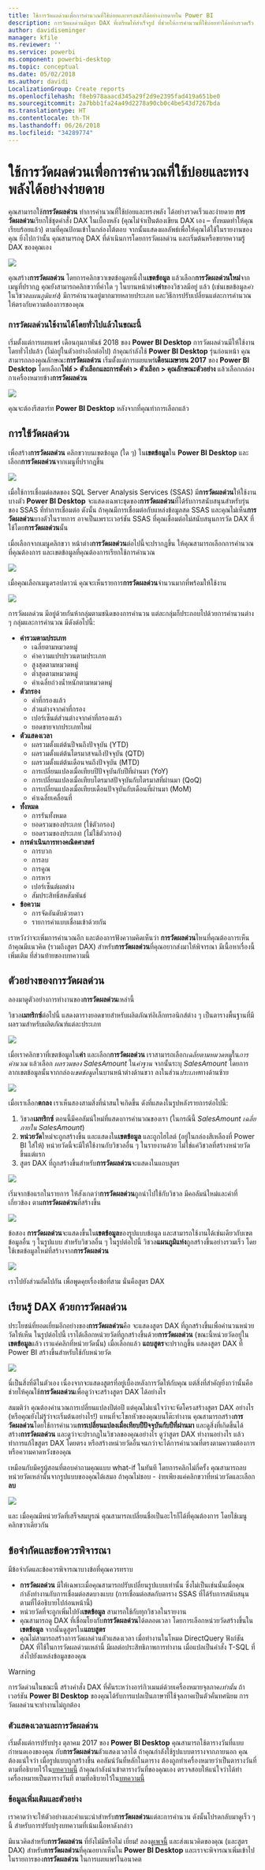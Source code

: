 ```yaml
---
title: ใช้การวัดผลด่วนเพื่อการคำนวณที่ใช้บ่อยและทรงพลังได้อย่างง่ายดายใน Power BI
description: การวัดผลด่วนมีสูตร DAX ที่เตรียมให้สำเร็จรูป ที่ช่วยให้การคำนวนที่ใช้บ่อยทำได้อย่างรวดเร็ว
author: davidiseminger
manager: kfile
ms.reviewer: ''
ms.service: powerbi
ms.component: powerbi-desktop
ms.topic: conceptual
ms.date: 05/02/2018
ms.author: davidi
LocalizationGroup: Create reports
ms.openlocfilehash: f8eb978aaacd345a29f2d9e2395fad419a651be0
ms.sourcegitcommit: 2a7bbb1fa24a49d2278a90cb0c4be543d7267bda
ms.translationtype: HT
ms.contentlocale: th-TH
ms.lasthandoff: 06/26/2018
ms.locfileid: "34289774"
---
```

# <a name="use-quick-measures-to-easily-perform-common-and-powerful-calculations"></a>ใช้การวัดผลด่วนเพื่อการคำนวณที่ใช้บ่อยและทรงพลังได้อย่างง่ายดาย
คุณสามารถใช้**การวัดผลด่วน** ทำการคำนวณที่ใช้บ่อยและทรงพลัง ได้อย่างรวดเร็วและง่ายดาย **การวัดผลด่วน**เรียกใช้ชุดคำสั่ง DAX ในเบื้องหลัง (คุณไม่จำเป็นต้องเขียน DAX เอง – ทั้งหมดทำให้คุณเรียบร้อยแล้ว) ตามที่คุณป้อนเข้าในกล่องโต้ตอบ จากนั้นแสดงผลลัพธ์เพื่อให้คุณได้ใช้ในรายงานของคุณ ยิ่งไปกว่านั้น คุณสามารถดู DAX ที่ดำเนินการโดยการวัดผลด่วน และเริ่มต้นหรือขยายความรู้ DAX ของคุณเอง

![](media/desktop-quick-measures/quick-measures_01.png)

คุณสร้าง**การวัดผลด่วน** โดยการคลิกขวาเขตข้อมูลหนึ่งใน**เขตข้อมูล** แล้วเลือก**การวัดผลด่วนใหม่**จากเมนูที่ปรากฏ คุณยังสามารถคลิกขวาที่ค่าใด ๆ ในบานหน้าต่าง**ค่า**ของวิชวลมีอยู่ แล้ว (เช่นเขตข้อมูล*ค่า*ในวิชวล*แผนภูมิแท่ง*) มีการคำนวนอยู่มากมายหลายประเภท และวิธีการปรับเปลี่ยนแต่ละการคำนวณให้ตรงกับความต้องการของคุณ

### <a name="quick-measures-now-generally-available"></a>การวัดผลด่วนใช้งานได้โดยทั่วไปแล้วในขณะนี้

เริ่มตั้งแต่การเผยแพร่ เดือนกุมภาพันธ์ 2018 ของ **Power BI Desktop** การวัดผลด่วนมีให้ใช้งานโดยทั่วไปแล้ว (ไม่อยู่ในตัวอย่างอีกต่อไป) ถ้าคุณกำลังใช้ **Power BI Desktop** รุ่นก่อนหน้า คุณสามารถลองคุณลักษณะ**การวัดผลด่วน** เริ่มตั้งแต่การเผยแพร่**เดือนเมษายน 2017** ของ **Power BI Desktop** โดยเลือก**ไฟล์ > ตัวเลือกและการตั้งค่า > ตัวเลือก > คุณลักษณะตัวอย่าง** แล้วเลือกกล่องกาเครื่องหมายข้าง**การวัดผลด่วน**

![](media/desktop-quick-measures/quick-measures_02b.png)

คุณจะต้องรีสตาร์ท **Power BI Desktop** หลังจากที่คุณทำการเลือกแล้ว

## <a name="using-quick-measures"></a>การใช้วัดผลด่วน
เพื่อสร้าง**การวัดผลด่วน** คลิกขวาบนเขตข้อมูล (ใด ๆ) ใน**เขตข้อมูล**ใน **Power BI Desktop** และเลือก**การวัดผลด่วน**จากเมนูที่ปรากฏขึ้น

![](media/desktop-quick-measures/quick-measures_01.png)

เมื่อใช้การเชื่อมต่อสดของ SQL Server Analysis Services (SSAS) มี**การวัดผลด่วน**ให้ใช้งานบางตัว **Power BI Desktop** จะแสดงเฉพาะชุดของ**การวัดผลด่วน**ที่ได้รับการสนับสนุนสำหรับรุ่นของ SSAS ที่ทำการเชื่อมต่อ ดังนั้น ถ้าคุณมีการเชื่อมต่อกับแหล่งข้อมูลสด SSAS และคุณไม่เห็น**การวัดผลด่วน**บางตัวในรายการ อาจเป็นเพราะเวอร์ชัน SSAS ที่คุณเชื่อมต่อไม่สนับสนุนการวัด DAX ที่ใช้โดย**การวัดผลด่วน**นั้น

เมื่อเลือกจากเมนูคลิกขวา หน้าต่าง**การวัดผลด่วน**ต่อไปนี้จะปรากฏขึ้น ให้คุณสามารถเลือกการคำนวณที่คุณต้องการ และเขตข้อมูลที่คุณต้องการเรียกใช้การคำนวณ

![](media/desktop-quick-measures/quick-measures_03.png)

เมื่อคุณเลือกเมนูดรอปดาวน์ คุณจะเห็นรายการ**การวัดผลด่วน**จำนวนมากที่พร้อมให้ใช้งาน

![](media/desktop-quick-measures/quick-measures_04.png)

การวัดผลด่วน มีอยู่ด้วยกันห้ากลุ่มตามชนิดของการคำนวน แต่ละกลุ่มก็ประกอบไปด้วยการคำนวนต่าง ๆ กลุ่มและการคำนวณ มีดังต่อไปนี้:

* **ค่ารวมตามประเภท**
  * เฉลี่ยตามหมวดหมู่
  * ค่าความแปรปรวนตามประเภท
  * สูงสุดตามหมวดหมู่
  * ต่ำสุดตามหมวดหมู่
  * ค่าเฉลี่ยถ่วงน้ำหนักตามหมวดหมู่
* **ตัวกรอง**
  * ค่าที่กรองแล้ว
  * ส่วนต่างจากค่าที่กรอง
  * เปอร์เซ็นต์ส่วนต่างจากค่าที่กรองแล้ว
  * ยอดขายจากประเภทใหม่
* **ตัวแสดงเวลา**
  * ผลรวมตั้งแต่ต้นปีจนถึงปัจจุบัน (YTD)
  * ผลรวมตั้งแต่ต้นไตรมาสจนถึงปัจจุบัน (QTD)
  * ผลรวมตั้งแต่ต้นเดือนจนถึงปัจจุบัน (MTD)
  * การเปลี่ยนแปลงเมื่อเทียบปีปัจจุบันกับปีที่ผ่านมา (YoY)
  * การเปลี่ยนแปลงเมื่อเทียบไตรมาสปัจจุบันกับไตรมาสที่ผ่านมา (QoQ)
  * การเปลี่ยนแปลงเมื่อเทียบเดือนปัจจุบันกับเดือนที่ผ่านมา (MoM)
  * ค่าเฉลี่ยเคลื่อนที่
* **ทั้งหมด**
  * การรันทั้งหมด
  * ยอดรวมของประเภท (ใช้ตัวกรอง)
  * ยอดรวมของประเภท (ไม่ใช้ตัวกรอง)
* **การดำเนินการทางคณิตศาสตร์**
  * การบวก
  * การลบ
  * การคูณ
  * การหาร
  * เปอร์เซ็นต์ผลต่าง
  * สัมประสิทธิ์สหสัมพันธ์
* **ข้อความ**
  * การจัดอันดับด้วยดาว
  * รายการค่าแบบเชื่อมเข้าด้วยกัน

เราหวังว่าจะเพิ่มการคำนวณอีก และต้องการฟังความคิดเห็นว่า **การวัดผลด่วน**ไหนที่คุณต้องการเห็น ถ้าคุณมีแนวคิด (รวมถึงสูตร DAX) สำหรับ**การวัดผลด่วน**ที่คุณอยากส่งมาให้พิจารณา มีเนื้อหาเรื่องนี้เพิ่มเติม ที่ส่วนท้ายของบทความนี้

## <a name="example-of-quick-measures"></a>ตัวอย่างของการวัดผลด่วน
ลองมาดูตัวอย่างการทำงานของ**การวัดผลด่วน**เหล่านี้

วิชวล**เมทริกซ์**ต่อไปนี้ แสดงตารางยอดขายสำหรับผลิตภัณฑ์อิเล็กทรอนิกส์ต่าง ๆ เป็นตารางพื้นฐานที่มีผลรวมสำหรับผลิตภัณฑ์แต่ละประเภท

![](media/desktop-quick-measures/quick-measures_05.png)

เมื่อเราคลิกขวาที่เขตข้อมูลใน**ค่า** และเลือก**การวัดผลด่วน** เราสามารถเลือก*เฉลี่ยตามหมวดหมู่*ใน*การคำนวณ* แล้วเลือก *ผลรวมของ SalesAmount* ใน*ค่าฐาน* จากนั้นระบุ *SalesAmount* โดยการลากเขตข้อมูลนั้นจากกล่อง*เขตข้อมูล*ในบานหน้าต่างด้านขวา ลงในส่วน*ประเภท*ทางด้านซ้าย

![](media/desktop-quick-measures/quick-measures_06.png)

เมื่อเราเลือก**ตกลง** เราเห็นสองสามสิ่งที่น่าสนใจเกิดขึ้น ดังที่แสดงในรูปหลังรายการต่อไปนี้:

1. วิชวล**เมทริกซ์** ตอนนี้มีคอลัมน์ใหม่ที่แสดงการคำนวณของเรา (ในกรณีนี้ *SalesAmount เฉลี่ยภายใน SalesAmount*)
2. **หน่วยวัด**ใหม่จะถูกสร้างขึ้น และแสดงใน**เขตข้อมูล** และถูกไฮไลต์ (อยู่ในกล่องสีเหลืองที่ Power BI ใส่ให้) หน่วยวัดนี้จะมีให้ใช้งานกับวิชวลอื่น ๆ ในรายงานด้วย ไม่ใช่แค่วิชวลที่สร้างหน่วยวัดขึ้นแต่แรก
3. สูตร DAX ที่ถูกสร้างขึ้นสำหรับ**การวัดผลด่วน**จะแสดงในแถบสูตร

![](media/desktop-quick-measures/quick-measures_07.png)

เริ่มจากข้อแรกในรายการ ให้สังเกตว่า**การวัดผลด่วน**ถูกนำไปใช้กับวิชวล มีคอลัมน์ใหม่และค่าที่เกี่ยวข้อง ตาม**การวัดผลด่วน**ที่สร้างขึ้น

![](media/desktop-quick-measures/quick-measures_08.png)

ข้อสอง **การวัดผลด่วน**จะแสดงขึ้นใน**เขตข้อมูล**ของรูปแบบข้อมูล และสามารถใช้งานได้เช่นเดียวกับเขตข้อมูลอื่น ๆ ในรูปแบบ สำหรับวิชวลอื่น ๆ ในรูปต่อไปนี้ วิชวล**แผนภูมิแท่ง**ถูกสร้างขึ้นอย่างรวมเร็ว โดยใช้เขตข้อมูลใหม่ที่สร้างจาก**การวัดผลด่วน**

![](media/desktop-quick-measures/quick-measures_09.png)

เราไปยังส่วนถัดไปกัน เพื่อพูดคุยเรื่องข้อที่สาม นั่นคือสูตร DAX

## <a name="learn-dax-using-quick-measures"></a>เรียนรู้ DAX ด้วยการวัดผลด่วน
ประโยชน์ที่ยอดเยี่ยมอีกอย่างของ**การวัดผลด่วน**คือ จะแสดงสูตร DAX ที่ถูกสร้างขึ้นเพื่อคำนวนหน่วยวัดให้เห็น ในรูปต่อไปนี้ เราได้เลือกหน่วยวัดที่ถูกสร้างขึ้นด้วย**การวัดผลด่วน** (ขณะนี้หน่วยวัดอยู่ใน**เขตข้อมูล**แล้ว เราแค่คลิกที่หน่วยวัดนั้น) เมื่อเลือกแล้ว **แถบสูตร**จะปรากฏขึ้น แสดงสูตร DAX ที่ Power BI สร้างขึ้นสำหรับใช้กับหน่วยวัด

![](media/desktop-quick-measures/quick-measures_10.png)

นี่เป็นสิ่งที่ดีในตัวเอง เนื่องจากจะแสดงสูตรที่อยู่เบื้องหลังการวัดให้กับคุณ แต่สิ่งที่สำคัญยิ่งกว่านั้นคือ ช่วยให้คุณใช้**การวัดผลด่วน**เพื่อดูว่าจะสร้างสูตร DAX ได้อย่างไร

สมมติว่า คุณต้องคำนวณการเปลี่ยนแปลงปีต่อปี แต่คุณไม่แน่ใจว่าจะจัดโครงสร้างสูตร DAX อย่างไร (หรือคุณยังไม่รู้ว่าจะเริ่มต้นอย่างไร!) แทนที่จะโขกหัวของคุณบนโต๊ะทำงาน คุณสามารถสร้าง**การวัดผลด่วน**โดยใช้การคำนวน**การเปลี่ยนแปลงเมื่อเทียบปีปัจจุบันกับปีที่ผ่านมา** และดูสิ่งที่เกิดขึ้นได้ สร้าง**การวัดผลด่วน** และดูว่าจะปรากฏในวิชวลของคุณอย่างไร ดูว่าสูตร DAX ทำงานอย่างไร แล้วทำการแก้ไขสูตร DAX โดยตรง หรือสร้างหน่วยวัดอื่นจนกว่าจะได้การคำนวณที่ตรงตามความต้องการ หรือความคาดหวังของคุณ

เหมือนกับมีครูผู้สอนที่ตอบคำถามคุณแบบ what-if ในทันที โดยการคลิกไม่กี่ครั้ง คุณสามารถลบหน่วยวัดเหล่านั้นจากรูปแบบของคุณได้เสมอ ถ้าคุณไม่ชอบ - ง่ายเพียงแค่คลิกขวาที่หน่วยวัดและเลือก**ลบ**

![](media/desktop-quick-measures/quick-measures_11.png)

และ เมื่อคุณมีหน่วยวัดที่เสร็จสมบูรณ์ คุณสามารถเปลี่ยนชื่อเป็นอะไรก็ได้ที่คุณต้องการ โดยใช้เมนูคลิกขวาเดียวกัน

## <a name="limitations-and-considerations"></a>ข้อจำกัดและข้อควรพิจารณา
มีข้อจำกัดและข้อควรพิจารณาบางข้อที่คุณควรทราบ

* **การวัดผลด่วน** มีให้เฉพาะเมื่อคุณสามารถปรับเปลี่ยนรูปแบบเท่านั้น ซึ่งไม่เป็นเช่นนั้นเมื่อคุณกำลังทำงานกับการเชื่อมต่อสดบางแบบ (การเชื่อมต่อสดกับตาราง SSAS ที่ได้รับการสนับสนุน ตามที่ได้อธิบายไปก่อนหน้านี้)
* หน่วยวัดที่จะถูกเพิ่มไปยัง**เขตข้อมูล** สามารถใช้กับทุกวิชวลในรายงาน
* คุณสามารถดู DAX ที่เชื่อมโยงกับ**การวัดผลด่วน**ได้ตลอดเวลา โดยการเลือกหน่วยวัดสร้างขึ้นใน**เขตข้อมูล** จากนั้นดูสูตรใน**แถบสูตร**
* คุณไม่สามารถสร้างการวัดผลด่วนตัวแสดงเวลา เมื่อทำงานในโหมด DirectQuery ฟังก์ชัน DAX ที่ใช้ในการวัดผลด่วนเหล่านี้ มีผลต่อประสิทธิภาพการทำงาน เมื่อแปลเป็นคำสั่ง T-SQL ที่ส่งไปยังแหล่งข้อมูลของคุณ

> [!WARNING]
> การวัดด่วนในขณะนี้ สร้างคำสั่ง DAX ที่คั่นระหว่างอาร์กิวเมนต์ด้วยเครื่องหมายจุลภาค*เท่านั้น* ถ้าเวอร์ชัน **Power BI Desktop** ของคุณได้รับการแปลเป็นภาษาที่ใช้จุลภาคเป็นตัวคั่นทศนิยม การวัดผลด่วนจะทำงานไม่ถูกต้อง
> 
> 

### <a name="time-intelligence-and-quick-measures"></a>ตัวแสดงเวลาและการวัดผลด่วน
เริ่มตั้งแต่การปรับปรุง ตุลาคม 2017 ของ **Power BI Desktop** คุณสามารถใช้ตารางวันที่แบบกำหนดเองของคุณ กับ**การวัดผลด่วน**ตัวแสดงเวลาได้ ถ้าคุณกำลังใช้รูปแบบตารางจากภายนอก คุณต้องแน่ใจว่า เมื่อรูปแบบถูกสร้างขึ้น คอลัมน์วันที่หลักในตาราง ต้องถูกทำเครื่องหมายว่าเป็นตารางวันที่ ตามที่อธิบายไว้ใน[บทความนี้](https://docs.microsoft.com/sql/analysis-services/tabular-models/specify-mark-as-date-table-for-use-with-time-intelligence-ssas-tabular) ถ้าคุณกำลังนำเข้าตารางวันที่ของคุณเอง ตรวจสอบให้แน่ใจว่าได้ทำเครื่องหมายเป็นตารางวันที่ ตามที่อธิบายไว้ใน[บทความนี้](https://docs.microsoft.com/power-bi/desktop-date-tables)

### <a name="additional-information-and-examples"></a>ข้อมูลเพิ่มเติมและตัวอย่าง
เราคาดว่าจะให้ตัวอย่างและคำแนะนำสำหรับ**การวัดผลด่วน**แต่ละการคำนวน ดังนั้นโปรดกลับมาดูเร็ว ๆ นี้ สำหรับการปรับปรุงบทความที่เน้นเนื้อหาดังกล่าว

มีแนวคิดสำหรับ**การวัดผลด่วน** ที่ยังไม่มีหรือไม่ เยี่ยม! ลองดู[เพจนี้](https://go.microsoft.com/fwlink/?linkid=842906) และส่งแนวคิดของคุณ (และสูตร DAX) สำหรับ**การวัดผลด่วน**ที่คุณอยากเห็นใน **Power BI Desktop** และเราจะพิจารณาเพิ่มเข้าไปในรายการของ**การวัดผลด่วน** ในการเผยแพร่ในอนาคต

